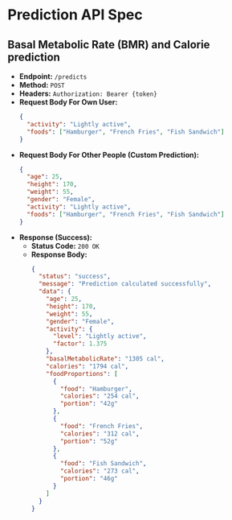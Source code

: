 # Prediction API Spec

## Basal Metabolic Rate (BMR) and Calorie prediction

- **Endpoint:** `/predicts`
- **Method:** `POST`
- **Headers:** `Authorization: Bearer {token}`
- **Request Body For Own User:**
  ```json
  {
    "activity": "Lightly active",
    "foods": ["Hamburger", "French Fries", "Fish Sandwich"]
  }
  ```
- **Request Body For Other People (Custom Prediction):**
  ```json
  {
    "age": 25,
    "height": 170,
    "weight": 55,
    "gender": "Female",
    "activity": "Lightly active",
    "foods": ["Hamburger", "French Fries", "Fish Sandwich"]
  }
  ```
- **Response (Success):**
  - **Status Code:** `200 OK`
  - **Response Body:**
    ```json
    {
      "status": "success",
      "message": "Prediction calculated successfully",
      "data": {
        "age": 25,
        "height": 170,
        "weight": 55,
        "gender": "Female",
        "activity": {
          "level": "Lightly active",
          "factor": 1.375
        },
        "basalMetabolicRate": "1305 cal",
        "calories": "1794 cal",
        "foodProportions": [
          {
            "food": "Hamburger",
            "calories": "254 cal",
            "portion": "42g"
          },
          {
            "food": "French Fries",
            "calories": "312 cal",
            "portion": "52g"
          },
          {
            "food": "Fish Sandwich",
            "calories": "273 cal",
            "portion": "46g"
          }
        ]
      }
    }
    ```

